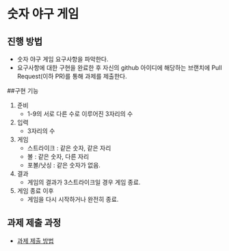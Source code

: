 # 숫자 야구 게임
## 진행 방법
* 숫자 야구 게임 요구사항을 파악한다.
* 요구사항에 대한 구현을 완료한 후 자신의 github 아이디에 해당하는 브랜치에 Pull Request(이하 PR)를 통해 과제를 제출한다.

##구현 기능
1. 준비
    * 1-9의 서로 다른 수로 이루어진 3자리의 수
2. 입력
    * 3자리의 수
3. 게임
    * 스트라이크 : 같은 숫자, 같은 자리
    * 볼 : 같은 숫자, 다른 자리
    * 포볼/낫싱 : 같은 숫자가 없음.
4. 결과
    * 게임의 결과가 3스트라이크일 경우 게임 종료.
5. 게임 종료 이후
    * 게임을 다시 시작하거나 완전히 종료.


## 과제 제출 과정
* [과제 제출 방법](https://github.com/next-step/nextstep-docs/tree/master/precourse)
